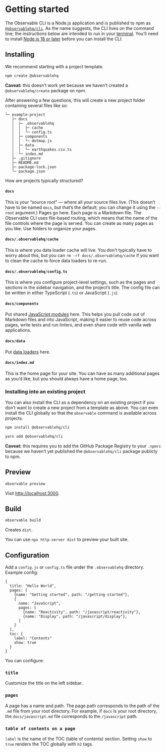 # Getting started

The Observable CLI is a Node.js application and is published to npm as [`@observablehq/cli`](https://www.npmjs.com/package/@observablehq/cli). As the name suggests, the CLI lives on the command line; the instructions below are intended to run in your [terminal](https://support.apple.com/guide/terminal/open-or-quit-terminal-apd5265185d-f365-44cb-8b09-71a064a42125/mac). You’ll need to install [Node.js 18 or later](https://nodejs.org/) before you can install the CLI.

## Installing

We recommend starting with a project template.

```sh
npm create @observablehq
```

**Caveat:** this doesn’t work yet because we haven’t created a `@observablehq/create` package on npm.

After answering a few questions, this will create a new project folder containing several files like so:

```
└─ example-project
   ├─ docs
   │  ├─ .observablehq
   │  │  ├─ cache
   │  │  └─ config.ts
   │  ├─ components
   │  │  └─ dotmap.js
   │  ├─ data
   │  │  └─ earthquakes.csv.ts
   │  └─ index.md
   ├─ .gitignore
   ├─ README.md
   ├─ package-lock.json
   └─ package.json
```

How are projects typically structured?

#### `docs`

This is your “source root” — where all your source files live. (This doesn’t have to be named `docs`, but that’s the default; you can change it using the `--root` argument.) Pages go here. Each page is a Markdown file. The Observable CLI uses file-based routing, which means that the name of the file controls where the page is served. You can create as many pages as you like. Use folders to organize your pages.

#### `docs/.observablehq/cache`

This is where you data loader cache will live. You don’t typically have to worry about this, but you can `rm -rf docs/.observablehq/cache` if you want to clean the cache to force data loaders to re-run.

#### `docs/.observablehq/config.ts`

This is where you configure project-level settings, such as the pages and sections in the sidebar navigation, and the project’s title. The config file can be written in either TypeScript (`.ts`) or JavaScript (`.js`).

#### `docs/components`

Put shared [JavaScript modules](./javascript/imports) here. This helps you pull code out of Markdown files and into JavaScript, making it easier to reuse code across pages, write tests and run linters, and even share code with vanilla web applications.

#### `docs/data`

Put [data loaders](./loaders) here.

#### `docs/index.md`

This is the home page for your site. You can have as many additional pages as you’d like, but you should always have a home page, too.

### Installing into an existing project

You can also install the CLI as a dependency on an existing project if you don’t want to create a new project from a template as above. You can even install the CLI globally so that the `observable` command is available across projects.

```sh
npm install @observablehq/cli
```

```sh
yarn add @observablehq/cli
```

**Caveat:** this requires you to add the GitHub Package Registry to your `.npmrc` because we haven’t yet published the `@observablehq/cli` package publicly to npm.

## Preview

```sh
observable preview
```

Visit <http://localhost:3000>.

## Build

```sh
observable build
```

Creates `dist`.

You can use `npx http-server dist` to preview your built site.

## Configuration

Add a `config.js` or `config.ts` file under the `.observablehq` directory. Example config:

```
{
  title: "Hello World",
  pages: [
    {name: "Getting started", path: "/getting-started"},
    {
      name: "JavaScript",
      pages: [
        {name: "Reactivity", path: "/javascript/reactivity"},
        {name: "Display", path: "/javascript/display"},
      ]
    }
  ],
  toc: {
    label: "Contents"
    show: true
  }
}
```

You can configure:

### `title`

Customize the title on the left sidebar.

### `pages`

A page has a name and path. The page path corresponds to the path of the `.md` file from your root directory. For example, if `docs` is your root directory, the `docs/javascript.md` file corresponds to the `/javascript` path.

### `table of contents on a page`

`label` is the name of the TOC (table of contents) section. Setting `show` to `true` renders the TOC globally with `h2` tags.